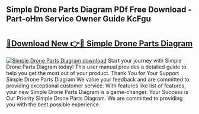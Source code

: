 ## Simple Drone Parts Diagram PDf Free Download - Part-oHm Service Owner Guide KcFgu

# <h2><a href="http://dfswt09.blite.top/?on=Simple+Drone+Parts+Diagram">🔗Download New 👉🔴 Simple Drone Parts Diagram</a></h2>

[![Simple Drone Parts Diagram download](https://i.imgur.com/lujVjoI.png)](http://dfswt09.blite.top/?on=Simple+Drone+Parts+Diagram)
Start your journey with Simple Drone Parts Diagram today! This user manual provides a detailed guide to help you get the most out of your product. Thank You for Your Support Simple Drone Parts Diagram We value your feedback and are committed to providing exceptional customer service. With features like list of features, your new Simple Drone Parts Diagram is a game-changer. Your Success is Our Priority Simple Drone Parts Diagram. We are committed to providing you with the best possible experience.
